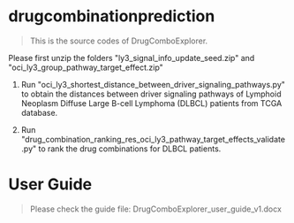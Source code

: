 # drugcombinationprediction


>This is the source codes of DrugComboExplorer.


Please first unzip the folders "ly3_signal_info_update_seed.zip" and "oci_ly3_group_pathway_target_effect.zip"

1. Run "oci_ly3_shortest_distance_between_driver_signaling_pathways.py" to obtain the distances between driver signaling pathways of Lymphoid Neoplasm Diffuse Large B-cell Lymphoma (DLBCL) patients from TCGA database. 

2. Run "drug_combination_ranking_res_oci_ly3_pathway_target_effects_validate.py" to rank the drug combinations for DLBCL patients.

# User Guide
>Please check the guide file: DrugComboExplorer_user_guide_v1.docx
